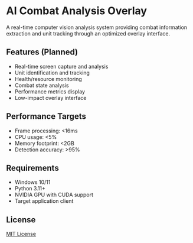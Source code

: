 # AI Combat Analysis Overlay

A real-time computer vision analysis system providing combat information extraction and unit tracking through an optimized overlay interface.

## Features (Planned)

- Real-time screen capture and analysis
- Unit identification and tracking
- Health/resource monitoring
- Combat state analysis
- Performance metrics display
- Low-impact overlay interface

## Performance Targets

- Frame processing: <16ms
- CPU usage: <5%
- Memory footprint: <2GB
- Detection accuracy: >95%

## Requirements

- Windows 10/11
- Python 3.11+
- NVIDIA GPU with CUDA support
- Target application client

## License

[MIT License](LICENSE)
